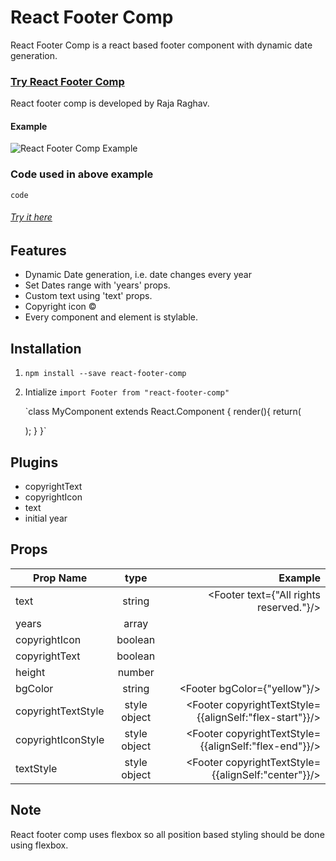# React Footer Comp
React Footer Comp is a react based footer component with dynamic date generation.

### [Try React Footer Comp](https://codesandbox.io/s/8xl4vwkz49)
React footer comp is developed by Raja Raghav.

#### Example
![React Footer Comp Example](https://image.ibb.co/gGEXOJ/Screen_Shot_2018_05_28_at_5_36_45_PM.png)

### Code used in above example
`code`

###### [Try it here](https://codesandbox.io/s/8xl4vwkz49)
## Features 
* Dynamic Date generation, i.e. date changes every year
* Set Dates range with 'years' props.
* Custom text using 'text' props.
* Copyright icon ©
* Every component and element is stylable.

## Installation
1. `npm install --save react-footer-comp`
2. Intialize
    `import Footer from "react-footer-comp"`
    
    `class MyComponent extends React.Component
    {
    render(){
    return(
    <Footer copyrightIcon copyrightText/>
    );
    }
    }`

## Plugins
* copyrightText
* copyrightIcon
* text
* initial year

## Props
| Prop Name        | type           | Example  |
| ------------- |:-------------:| -----:|
| text      | string | <Footer text={"All rights reserved."}/> |
| years      |  array     |   <Footer years={[2012]}/> |
| copyrightIcon | boolean      |    <Footer copyrightIcon/> |
| copyrightText | boolean      |    <Footer copyrightText/> |
| height | number      |    <Footer height={150}/> |
| bgColor | string      |    <Footer bgColor={"yellow"}/> |
| copyrightTextStyle | style object | <Footer copyrightTextStyle={{alignSelf:"flex-start"}}/>|
| copyrightIconStyle | style object      |    <Footer copyrightTextStyle={{alignSelf:"flex-end"}}/> |
| textStyle | style object |    <Footer copyrightTextStyle={{alignSelf:"center"}}/> |

## Note
React footer comp uses flexbox so all position based styling should be done using flexbox.



